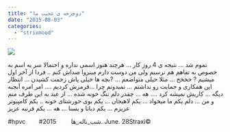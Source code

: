 ```yaml
---
title: "دوچرخه ی عجیب ما"
date: "2015-08-03"
categories: 
  - "strixmood"
---
```


![](http://localhost/wp-content/uploads/2015/08/11380280_1615483132060626_1019109065_n.jpg)

تموم شد ... نتیجه ی 4 روز کار ... هرچند هنوز اسمی نداره و احتمالا سر یه اسم به خصوص به تفاهم هم نرسیم ولی من دوست دارم مینروا صداش کنم .. فردا از آخر اول میشیم ? خخخخ ... مثلا خیلی متواضعم ... ?بچه ها خیلی پاش زحمت کشیدن ... انتظار این همکاری و حمایت رو نداشتم ... نمیدونم چرا ...قرمزش کردیم .... امر امره آبجیه دیگه ... کاریش نمیشه کرد .... هه ... چقدر دلم تنگ خونه شده ... از عید به این طرف منم و من ... دلم یکم ما میخواد ... یکم لاهیجان ... یکم بوی خورشتای خونه .. یکم کامپیوتر عزیزم ... یکم دیانا و یسنا ... هه ... یکم فرنیه عزیز

#hpvc        #شب\_ناله\_ها         2015. June. 28Straxi©
